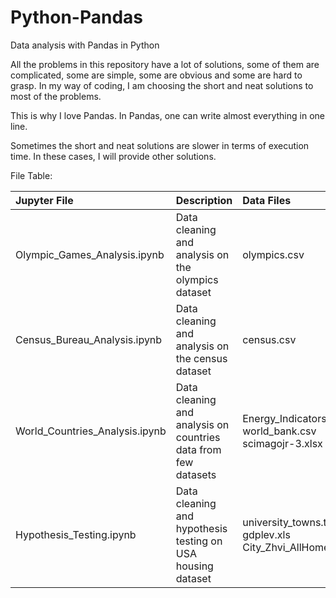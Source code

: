 # Python-Pandas
Data analysis with Pandas in Python 

All the problems in this repository have a lot of solutions, some of them are complicated, some are simple,
some are obvious and some are hard to grasp.
In my way of coding, I am choosing the short and neat solutions to most of the problems. 

This is why I love Pandas. In Pandas, one can write almost everything in one line. 

Sometimes the short and neat solutions are slower in terms of execution time. In these cases, I will provide other solutions.

File Table:

| Jupyter File                   | Description                                                    | Data Files                  |
|:-------------------------------|:---------------------------------------------------------------|:----------------------------|
| Olympic_Games_Analysis.ipynb   | Data cleaning and analysis on the olympics dataset             | olympics.csv                |
| Census_Bureau_Analysis.ipynb   | Data cleaning and analysis on the census dataset               | census.csv                  |
| World_Countries_Analysis.ipynb | Data cleaning and analysis on countries data from few datasets | Energy_Indicators.xls <br/> world_bank.csv <br/> scimagojr-3.xlsx  |
| Hypothesis_Testing.ipynb       | Data cleaning and hypothesis testing on USA housing dataset    | university_towns.txt <br/> gdplev.xls <br/> City_Zhvi_AllHomes.csv |
